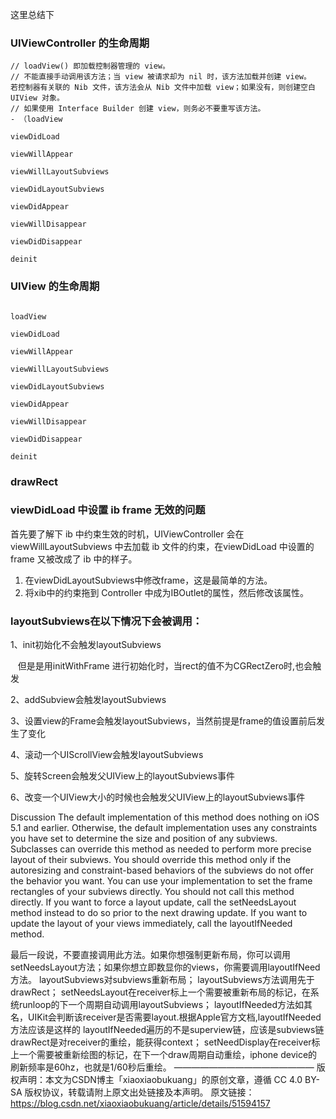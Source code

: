 这里总结下

### UIViewController 的生命周期

```
// loadView() 即加载控制器管理的 view。
// 不能直接手动调用该方法；当 view 被请求却为 nil 时，该方法加载并创建 view。
若控制器有关联的 Nib 文件，该方法会从 Nib 文件中加载 view；如果没有，则创建空白 UIView 对象。
// 如果使用 Interface Builder 创建 view，则务必不要重写该方法。
- （loadView

viewDidLoad

viewWillAppear

viewWillLayoutSubviews

viewDidLayoutSubviews

viewDidAppear

viewWillDisappear

viewDidDisappear

deinit
```

### UIView 的生命周期

```

loadView

viewDidLoad

viewWillAppear

viewWillLayoutSubviews

viewDidLayoutSubviews

viewDidAppear

viewWillDisappear

viewDidDisappear

deinit
```

### drawRect


### viewDidLoad 中设置 ib frame 无效的问题
首先要了解下 ib 中约束生效的时机，UIViewController 会在 viewWillLayoutSubviews 中去加载 ib 文件的约束，在viewDidLoad 中设置的 frame 又被改成了 ib 中的样子。

1. 在viewDidLayoutSubviews中修改frame，这是最简单的方法。
2. 将xib中的约束拖到 Controller 中成为IBOutlet的属性，然后修改该属性。

### layoutSubviews在以下情况下会被调用：

1、init初始化不会触发layoutSubviews

   但是是用initWithFrame 进行初始化时，当rect的值不为CGRectZero时,也会触发

2、addSubview会触发layoutSubviews

3、设置view的Frame会触发layoutSubviews，当然前提是frame的值设置前后发生了变化

4、滚动一个UIScrollView会触发layoutSubviews

5、旋转Screen会触发父UIView上的layoutSubviews事件

6、改变一个UIView大小的时候也会触发父UIView上的layoutSubviews事件

Discussion
The default implementation of this method does nothing on iOS 5.1 and earlier. Otherwise, the default implementation uses any constraints you have set to determine the size and position of any subviews.
Subclasses can override this method as needed to perform more precise layout of their subviews. You should override this method only if the autoresizing and constraint-based behaviors of the subviews do not offer the behavior you want. You can use your implementation to set the frame rectangles of your subviews directly.
You should not call this method directly. If you want to force a layout update, call the setNeedsLayout method instead to do so prior to the next drawing update. If you want to update the layout of your views immediately, call the layoutIfNeeded method.

最后一段说，不要直接调用此方法。如果你想强制更新布局，你可以调用setNeedsLayout方法；如果你想立即数显你的views，你需要调用layoutIfNeed方法。
layoutSubviews对subviews重新布局；
layoutSubviews方法调用先于drawRect；
setNeedsLayout在receiver标上一个需要被重新布局的标记，在系统runloop的下一个周期自动调用layoutSubviews；
layoutIfNeeded方法如其名，UIKit会判断该receiver是否需要layout.根据Apple官方文档,layoutIfNeeded方法应该是这样的
layoutIfNeeded遍历的不是superview链，应该是subviews链
drawRect是对receiver的重绘，能获得context；
setNeedDisplay在receiver标上一个需要被重新绘图的标记，在下一个draw周期自动重绘，iphone device的刷新频率是60hz，也就是1/60秒后重绘。
————————————————
版权声明：本文为CSDN博主「xiaoxiaobukuang」的原创文章，遵循 CC 4.0 BY-SA 版权协议，转载请附上原文出处链接及本声明。
原文链接：https://blog.csdn.net/xiaoxiaobukuang/article/details/51594157